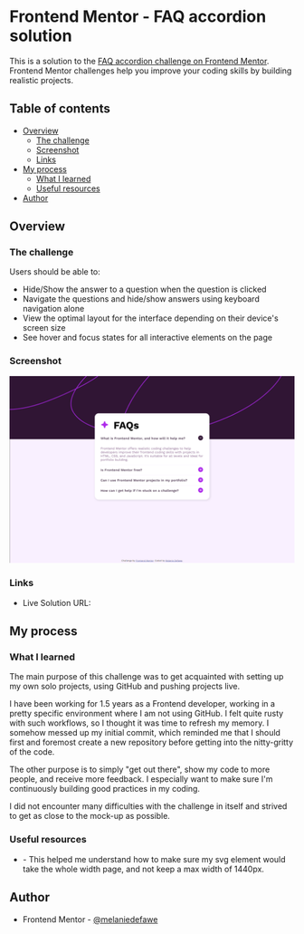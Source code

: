 # Frontend Mentor - FAQ accordion solution

This is a solution to the [FAQ accordion challenge on Frontend Mentor](https://www.frontendmentor.io/challenges/faq-accordion-wyfFdeBwBz). Frontend Mentor challenges help you improve your coding skills by building realistic projects. 

## Table of contents

- [Overview](#overview)
  - [The challenge](#the-challenge)
  - [Screenshot](#screenshot)
  - [Links](#links)
- [My process](#my-process)
  - [What I learned](#what-i-learned)
  - [Useful resources](#useful-resources)
- [Author](#author)

## Overview

### The challenge

Users should be able to:

- Hide/Show the answer to a question when the question is clicked
- Navigate the questions and hide/show answers using keyboard navigation alone
- View the optimal layout for the interface depending on their device's screen size
- See hover and focus states for all interactive elements on the page

### Screenshot

![](./screenshot.png)

### Links

- Live Solution URL: [](https://fementor-faq.netlify.app/)

## My process

### What I learned

The main purpose of this challenge was to get acquainted with setting up my own solo projects, using GitHub and pushing projects live.

I have been working for 1.5 years as a Frontend developer, working in a pretty specific environment where I am not using GitHub. I felt quite rusty with such workflows, so I thought it was time to refresh my memory. I somehow messed up my initial commit, which reminded me that I should first and foremost create a new repository before getting into the nitty-gritty of the code.

The other purpose is to simply "get out there", show my code to more people, and receive more feedback. I especially want to make sure I'm continuously building good practices in my coding.

I did not encounter many difficulties with the challenge in itself and strived to get as close to the mock-up as possible.

### Useful resources

- [](https://stackoverflow.com/questions/9185434/using-svg-as-background-image) - This helped me understand how to make sure my svg element would take the whole width page, and not keep a max width of 1440px. 

## Author

- Frontend Mentor - [@melaniedefawe](https://www.frontendmentor.io/profile/melaniedefawe)
